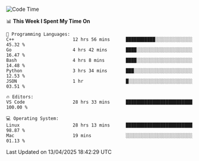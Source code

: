 
<!--START_SECTION:waka-->
![Code Time](http://img.shields.io/badge/Code%20Time-3%2C315%20hrs%2035%20mins-blue)

📊 **This Week I Spent My Time On** 

```text
💬 Programming Languages: 
C++                      12 hrs 56 mins      ███████████░░░░░░░░░░░░░░   45.32 % 
Go                       4 hrs 42 mins       ████░░░░░░░░░░░░░░░░░░░░░   16.47 % 
Bash                     4 hrs 8 mins        ████░░░░░░░░░░░░░░░░░░░░░   14.48 % 
Python                   3 hrs 34 mins       ███░░░░░░░░░░░░░░░░░░░░░░   12.53 % 
JSON                     1 hr                █░░░░░░░░░░░░░░░░░░░░░░░░   03.51 % 

🔥 Editors: 
VS Code                  28 hrs 33 mins      █████████████████████████   100.00 % 

💻 Operating System: 
Linux                    28 hrs 13 mins      █████████████████████████   98.87 % 
Mac                      19 mins             ░░░░░░░░░░░░░░░░░░░░░░░░░   01.13 % 
```


 Last Updated on 13/04/2025 18:42:29 UTC
<!--END_SECTION:waka-->

